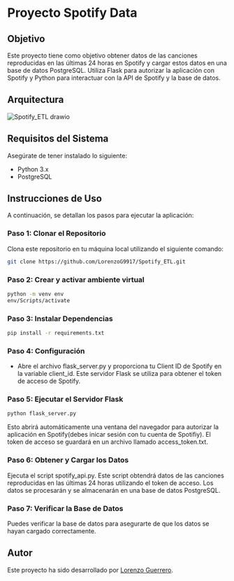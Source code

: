 # Proyecto Spotify Data

## Objetivo
Este proyecto tiene como objetivo obtener datos de las canciones reproducidas en las últimas 24 horas en Spotify y cargar estos datos en una base de datos PostgreSQL. Utiliza Flask para autorizar la aplicación con Spotify y Python para interactuar con la API de Spotify y la base de datos.

## Arquitectura
![Spotify_ETL drawio](https://github.com/LorenzoG9917/Spotify_ETL/assets/121797266/a9a8f508-a6f8-409e-84c1-ab8e1fca3144)
## Requisitos del Sistema
Asegúrate de tener instalado lo siguiente:
- Python 3.x
- PostgreSQL

## Instrucciones de Uso

A continuación, se detallan los pasos para ejecutar la aplicación:

### Paso 1: Clonar el Repositorio

Clona este repositorio en tu máquina local utilizando el siguiente comando:

```bash
git clone https://github.com/LorenzoG9917/Spotify_ETL.git
```

### Paso 2: Crear y activar ambiente virtual
```bash
python -m venv env
env/Scripts/activate
```

### Paso 3: Instalar Dependencias
```bash
pip install -r requirements.txt
```

### Paso 4: Configuración
- Abre el archivo flask_server.py y proporciona tu Client ID de Spotify en la variable client_id. Este servidor Flask se utiliza para obtener el token de acceso de Spotify.

### Paso 5: Ejecutar el Servidor Flask
```bash
python flask_server.py
```
Esto abrirá automáticamente una ventana del navegador para autorizar la aplicación en Spotify(debes inicar sesión con tu cuenta de Spotifiy). El token de acceso se guardará en un archivo llamado access_token.txt.

###  Paso 6: Obtener y Cargar los Datos

Ejecuta el script spotify_api.py. Este script obtendrá datos de las canciones reproducidas en las últimas 24 horas utilizando el token de acceso. Los datos se procesarán y se almacenarán en una base de datos PostgreSQL.

### Paso 7: Verificar la Base de Datos
Puedes verificar la base de datos para asegurarte de que los datos se hayan cargado correctamente.

## Autor
Este proyecto ha sido desarrollado por [Lorenzo Guerrero](https://www.linkedin.com/in/lorenzoguerrero17/).

